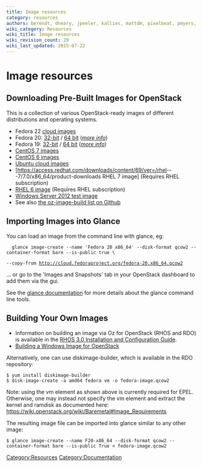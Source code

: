 ```yaml
---
title: Image resources
category: resources
authors: berendt, dneary, jpeeler, kallies, mattdm, pixelbeat, pmyers, rbowen, rdo
wiki_category: Resources
wiki_title: Image resources
wiki_revision_count: 29
wiki_last_updated: 2015-07-22
---
```


# Image resources

## Downloading Pre-Built Images for OpenStack

This is a collection of various OpenStack-ready images of different distributions and operating systems.

*   Fedora 22 [cloud images](https://getfedora.org/cloud/download/)
*   Fedora 20: [32-bit](http://cloud.fedoraproject.org/fedora-20.i386.qcow2) / [64 bit](http://cloud.fedoraproject.org/fedora-20.x86_64.qcow2) ([*more info*](http://cloud.fedoraproject.org/))
*   Fedora 19: [32-bit](http://cloud.fedoraproject.org/fedora-19.i386.qcow2) / [64 bit](http://cloud.fedoraproject.org/fedora-19.x86_64.qcow2) ([*more info*](http://cloud.fedoraproject.org/))
*   [CentOS 7 images](http://cloud.centos.org/centos/7/images/)
*   [CentOS 6 images](http://cloud.centos.org/centos/6/images/)
*   [Ubuntu cloud images](//cloud-images.ubuntu.com/)
*   [<https://access.redhat.com/downloads/content/69/ver=/rhel>---7/7.0/x86_64/product-downloads RHEL 7 image] (Requires RHEL subscription)
*   [RHEL 6 image](https://rhn.redhat.com/rhn/software/channel/downloads/Download.do?cid=16952) (Requires RHEL subscription)
*   [Windows Server 2012 test image](http://www.cloudbase.it/ws2012/)
*   See also [the oz-image-build list on Github](https://github.com/rackerjoe/oz-image-build)

## Importing Images into Glance

You can load an image from the command line with glance, eg:

      glance image-create --name 'Fedora 20 x86_64' --disk-format qcow2 --container-format bare --is-public true \
`--copy-from `[`http://cloud.fedoraproject.org/fedora-20.x86_64.qcow2`](http://cloud.fedoraproject.org/fedora-20.x86_64.qcow2)

... or go to the 'Images and Snapshots' tab in your OpenStack dashboard to add them via the gui.

See the [glance documentation](http://docs.openstack.org/trunk/openstack-compute/admin/content/adding-images.html) for more details about the glance command line tools.

## Building Your Own Images

*   Information on building an image via Oz for OpenStack (RHOS and RDO) is available in the [RHOS 3.0 Installation and Configuration Guide](https://access.redhat.com/site/documentation/en-US/Red_Hat_OpenStack/3/html/Installation_and_Configuration_Guide/Building_a_Custom_Disk_Image.html).
*   [Building a Windows Image for OpenStack](http://poolsidemenace.wordpress.com/2011/06/16/porting-windows-to-openstack/)

Alternatively, one can use diskimage-builder, which is available in the RDO repository:

    $ yum install diskimage-builder
    $ disk-image-create -a amd64 fedora vm -o fedora-image.qcow2

Note: using the vm element as shown above is currently required for EPEL. Otherwise, one may instead not specify the vm element and extract the kernel and ramdisk as documented here: <https://wiki.openstack.org/wiki/Baremetal#Image_Requirements>

The resulting image file can be imported into glance similar to any other image:

    $ glance image-create --name F20-x86_64 --disk-format qcow2 --container-format bare --is-public True < fedora-image.qcow2

<Category:Resources> <Category:Documentation>
